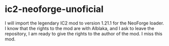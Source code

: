# ic2-neoforge-unoficial
I will import the legendary IC2 mod to version 1.21.1 for the NeoForge loader. I know that the rights to the mod are with Alblaka, and I ask to leave the repository, I am ready to give the rights to the author of the mod. I miss this mod.
